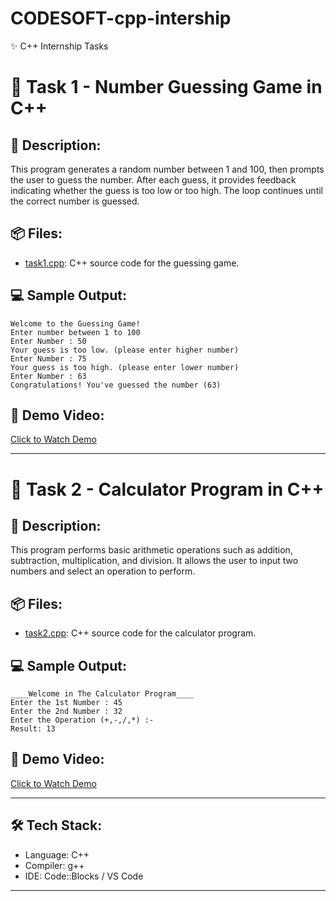 # CODESOFT-cpp-intership
✨ C++ Internship Tasks
# 🎯 Task 1 - Number Guessing Game in C++

## 📄 Description:
This program generates a random number between 1 and 100, then prompts the user to guess the number. After each guess, it provides feedback indicating whether the guess is too low or too high. The loop continues until the correct number is guessed.

## 📦 Files:
- [task1.cpp](https://github.com/priyankagawali09/CODESOFT-cpp-intership/blob/main/task1.cpp): C++ source code for the guessing game.

## 💻 Sample Output:

```
Welcome to the Guessing Game!
Enter number between 1 to 100
Enter Number : 50
Your guess is too low. (please enter higher number)
Enter Number : 75
Your guess is too high. (please enter lower number)
Enter Number : 63
Congratulations! You've guessed the number (63)
```

## 🎥 Demo Video:
[Click to Watch Demo](https://drive.google.com/file/d/1DF5fR-nuGnzQmFXBSDHtD7dYzZmnNCII/view?usp=sharing)

---

# 🎯 Task 2 - Calculator Program in C++

## 📄 Description:
This program performs basic arithmetic operations such as addition, subtraction, multiplication, and division. It allows the user to input two numbers and select an operation to perform.

## 📦 Files:
- [task2.cpp](https://github.com/priyankagawali09/CODESOFT-cpp-intership/blob/main/task2.cpp): C++ source code for the calculator program.

## 💻 Sample Output:
```
____Welcome in The Calculator Program____
Enter the 1st Number : 45
Enter the 2nd Number : 32
Enter the Operation (+,-,/,*) :-
Result: 13
```

## 🎥 Demo Video:
[Click to Watch Demo](https://drive.google.com/file/d/1QuB0z2VxP4EEFZK5s_wZS5X4d_U-z0ed/view?usp=sharing)

---

## 🛠️ Tech Stack:
- Language: C++
- Compiler: g++
- IDE: Code::Blocks / VS Code

---

